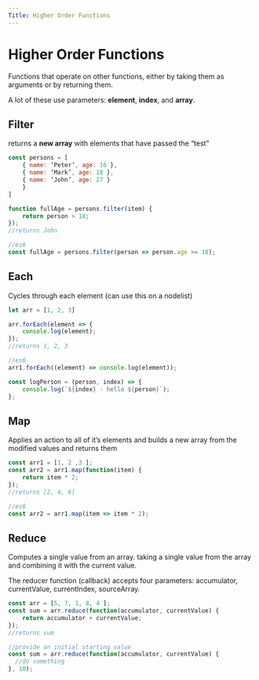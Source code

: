 ```yaml
---
Title: Higher Order Functions
---
```

# Higher Order Functions
Functions that operate on other functions, either by taking them as arguments or by returning them.

A lot of these use parameters: **element**, **index**, and **array**.

## Filter
returns a **new array** with elements that have passed the “test”

```js
const persons = [
    { name: ‘Peter’, age: 16 },
    { name: ‘Mark’, age: 18 },
    { name: ‘John’, age: 27 }
    }
]

function fullAge = persons.filter(item) {
    return person > 18;
});
//returns John

//es6
const fullAge = persons.filter(person => person.age >= 18);
```

## Each
Cycles through each element (can use this on a nodelist)

```js
let arr = [1, 2, 3]

arr.forEach(element => {
    console.log(element);
});
//returns 1, 2, 3

//es6
arr1.forEach((element) => console.log(element));

const logPerson = (person, index) => {
    console.log(`${index} - hello ${person}`);
};
```

## Map
Applies an action to all of it’s elements and builds a new array from the modified values and returns them

```js
const arr1 = [1, 2 ,3 ];
const arr2 = arr1.map(function(item) {
    return item * 2;
});
//returns [2, 4, 6]

//es6
const arr2 = arr1.map(item => item * 2);
```

## Reduce
Computes a single value from an array. taking a single value from the array and combining it with the current value.

The reducer function (callback) accepts four parameters: accumulator, currentValue, currentIndex, sourceArray.

```js
const arr = [5, 7, 1, 8, 4 ];
const sum = arr.reduce(function(accumulator, currentValue) {
    return accumulator + currentValue;
});
//returns sum

//provide an initial starting value
const sum = arr.reduce(function(accumulator, currentValue) {
  //do something
}, 10);
```

